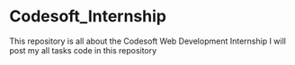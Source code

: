 # Codesoft_Internship
This repository is all about the Codesoft Web Development Internship I will post my all tasks code in this repository 

